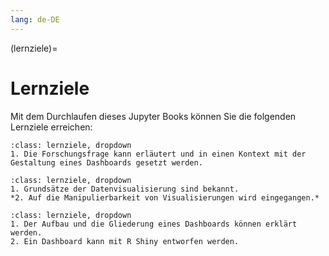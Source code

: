 ```yaml
---
lang: de-DE
---
```


(lernziele)=
# Lernziele


Mit dem Durchlaufen dieses Jupyter Books können Sie die folgenden Lernziele erreichen:


```{admonition} Formulieren der Forschungsfrage und Operationalisieren des Verfahrens
:class: lernziele, dropdown
1. Die Forschungsfrage kann erläutert und in einen Kontext mit der Gestaltung eines Dashboards gesetzt werden.
```

```{admonition} Methoden und Werkzeuge der Datenvisualisierung
:class: lernziele, dropdown
1. Grundsätze der Datenvisualisierung sind bekannt.
*2. Auf die Manipulierbarkeit von Visualisierungen wird eingegangen.*
```  

```{admonition} Aufbau eines Dashboards als Form der Visualisierung in der Verwaltung(swissenschaft)
:class: lernziele, dropdown
1. Der Aufbau und die Gliederung eines Dashboards können erklärt werden.
2. Ein Dashboard kann mit R Shiny entworfen werden.
```  


